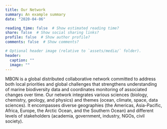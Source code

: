 ```yaml
---
title: Our Network
summary: An example summary
date: "2020-04-06"

reading_time: false  # Show estimated reading time?
share: false  # Show social sharing links?
profile: false  # Show author profile?
comments: false  # Show comments?

# Optional header image (relative to `assets/media/` folder).
header:
  caption: ""
  image: ""
---
```


MBON is a global distributed collaborative network committed to address both local priorities and global challenges that strengthens understanding of marine biodiversity data and coordinates monitoring of associated changes over time. Our network integrates various sciences (biology, chemistry, geology, and physics) and themes (ocean, climate, space, data sciences). It encompasses diverse geographies (the Americas, Asia-Pacific, Africa, Europe, the Arctic Ocean, and the Southern Ocean) and different levels of stakeholders (academia, government, industry, NGOs, civil society). 

